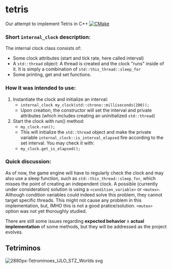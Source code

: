 # tetris
Our attempt to implement Tetris in C++
[![CMake](https://github.com/ModernCppSG/tetris/actions/workflows/cmake.yml/badge.svg)](https://github.com/ModernCppSG/tetris/actions/workflows/cmake.yml)

### Short ```internal_clock``` description:
The internal clock class consists of:
 -  Some clock attributes (start and tick rate, here called interval)
 -  A ```std::thread``` object:
    A thread is created and the clock "runs" inside of it. It is simply a combination of ```std::this_thread::sleep_for```
 -  Some printing, get and set functions.

### How it was intended to use:
1. Instantiate the clock and initialize an interval:
   - ```internal_clock my_clock(std::chrono::milliseconds(200));```
   - Upon creation, the constructor will set the interval and private attributes (which includes creating an uninitialized ```std::thread```)
2. Start the clock with run() method:
   - ```my_clock.run();```
   - This will initialize the ```std::thread``` object and make the private variable ```internal_clock::is_interval_elapsed``` fire according to the set interval. You may check it with:
   - ```my_clock.get_is_elapsed();```

### Quick discussion:
As of now, the game engine will have to regularly check the clock and may also use a sleep function, such as ```std::this_thread::sleep_for```, which misses the point of creating an independent clock. A possible (currently under consideration) solution is using a ```<condition_variable>``` or ```<mutex>```. Although condition variables could indeed solve this problem, they cannot target specific threads. This might not cause any problem in this implementation, but, IMHO this is not a good pratice/solution. ```<mutex>``` option was not yet thoroughly studied.

There are still some issues regarding **expected behavior** x **actual implementation** of some methods, but they will be addressed as the project evolves.


## Tetriminos
![2880px-Tetrominoes_IJLO_STZ_Worlds svg](https://user-images.githubusercontent.com/19147489/109398997-d5ed2380-791e-11eb-9654-901fd01488e6.png)
